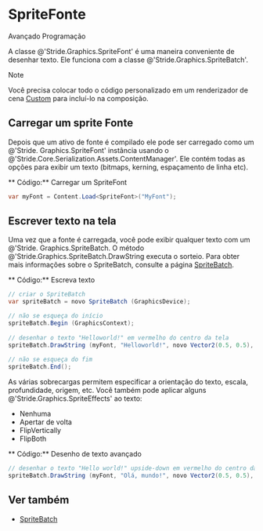 # SpriteFonte

<span class="badge text-bg-primary">Avançado</span>
<span class="badge text-bg-success">Programação</span>

A classe @'Stride.Graphics.SpriteFont' é uma maneira conveniente de desenhar texto. Ele funciona com a classe @'Stride.Graphics.SpriteBatch'.

> [!Note]
> Você precisa colocar todo o código personalizado em um renderizador de cena [Custom](../graphics-compositor/custom-scene-renderers.md) para incluí-lo na composição.

## Carregar um sprite Fonte

Depois que um ativo de fonte é compilado ele pode ser carregado como um @'Stride. Graphics.SpriteFont' instância usando o @'Stride.Core.Serialization.Assets.ContentManager'. Ele contém todas as opções para exibir um texto (bitmaps, kerning, espaçamento de linha etc).

** Código:** Carregar um SpriteFont

```cs
var myFont = Content.Load<SpriteFont>("MyFont");
```

## Escrever texto na tela

Uma vez que a fonte é carregada, você pode exibir qualquer texto com um @'Stride. Graphics.SpriteBatch. O método @'Stride.Graphics.SpriteBatch.DrawString executa o sorteio. Para obter mais informações sobre o SpriteBatch, consulte a página [SpriteBatch](spritebatch.md).

** Código:** Escreva texto

```cs
// criar o SpriteBatch
var spriteBatch = novo SpriteBatch (GraphicsDevice);

// não se esqueça do início
spriteBatch.Begin (GraphicsContext);
 
// desenhar o texto "Helloworld!" em vermelho do centro da tela
spriteBatch.DrawString (myFont, "Helloworld!", novo Vector2(0.5, 0.5), Color.Red);
 
// não se esqueça do fim
spriteBatch.End();
```

As várias sobrecargas permitem especificar a orientação do texto, escala, profundidade, origem, etc. Você também pode aplicar alguns @'Stride.Graphics.SpriteEffects' ao texto:

- Nenhuma
- Apertar de volta
- FlipVertically
- FlipBoth

** Código:** Desenho de texto avançado

```cs
// desenhar o texto "Hello world!" upside-down em vermelho do centro da tela
spriteBatch.DrawString (myFont, "Olá, mundo!", novo Vector2(0.5, 0.5), Color.Red, 0, novo Vector2(0, 0), novo Vector2(1,1), SpriteEffects. FlipVertically, 0);
```

## Ver também

* [SpriteBatch](spritebatch.md)